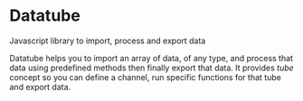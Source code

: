 # Datatube

Javascript library to import, process and export data

Datatube helps you to import an array of data, of any type, and process that data using predefined methods then finally export that data. It provides *tube* concept so you can define a channel, run specific functions for that tube and export data.
